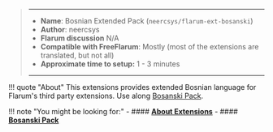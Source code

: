 > ---
> - **Name**: Bosnian Extended Pack (`neercsys/flarum-ext-bosanski`)
> - **Author**: neercsys
> - **Flarum discussion** N/A
> - **Compatible with FreeFlarum**: Mostly (most of the extensions are translated, but not all)
> - **Approximate time to setup:** 1 - 3 minutes
>
> ---

!!! quote "About"
    This extensions provides extended Bosnian language for Flarum's third party extensions. Use along [Bosanski Pack](/docs/howto/extensions/bosanski/).
    
!!! note "You might be looking for:"
    - #### **[About Extensions](/docs/how-to/extensions/about-extensions/)**
    - #### **[Bosanski Pack](/docs/how-to/extensions/bosanski/)**
